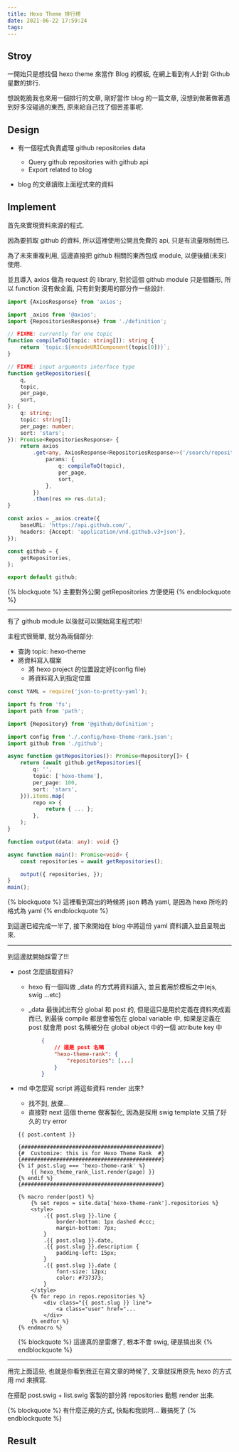 ```yaml
---
title: Hexo Theme 排行榜
date: 2021-06-22 17:59:24
tags:
---
```


## Stroy

一開始只是想找個 hexo theme 來當作 Blog 的模板, 在網上看到有人針對 Github 星數的排行.

想說乾脆我也來用一個排行的文章, 剛好當作 blog 的一篇文章, 沒想到做著做著遇到好多沒碰過的東西, 原來給自己找了個苦差事呢.

## Design

- 有一個程式負責處理 github repositories data
  - Query github repositories with github api
  - Export related to blog

- blog 的文章讀取上面程式來的資料

## Implement

首先來實現資料來源的程式.

因為要抓取 github 的資料, 所以這裡使用公開且免費的 api, 只是有流量限制而已.

為了未來重複利用, 這邊直接把 github 相關的東西包成 module, 以便後續(未來)使用.

並且導入 axios 做為 request 的 library, 對於這個 github module 只是個雛形, 所以 function 沒有做全面, 只有針對要用的部分作一些設計.

```typescript
import {AxiosResponse} from 'axios';

import _axios from '@axios';
import {RepositoriesResponse} from './definition';

// FIXME: currently for one topic
function compileToQ(topic: string[]): string {
    return `topic:${encodeURIComponent(topic[0])}`;
}

// FIXME: input arguments interface type
function getRepositories({
    q,
    topic,
    per_page,
    sort,
}: {
    q: string;
    topic: string[];
    per_page: number;
    sort: 'stars';
}): Promise<RepositoriesResponse> {
    return axios
        .get<any, AxiosResponse<RepositoriesResponse>>('/search/repositories', {
            params: {
                q: compileToQ(topic),
                per_page,
                sort,
            },
        })
        .then(res => res.data);
}

const axios = _axios.create({
    baseURL: 'https://api.github.com/',
    headers: {Accept: 'application/vnd.github.v3+json'},
});

const github = {
    getRepositories,
};

export default github;
```

{% blockquote %}
主要對外公開 getRepositories 方便使用
{% endblockquote %}

---

有了 github module 以後就可以開始寫主程式啦!

主程式很簡單, 就分為兩個部分:

- 查詢 topic: hexo-theme
- 將資料寫入檔案
  - 將 hexo project 的位置設定好(config file)
  - 將資料寫入到指定位置

```typescript
const YAML = require('json-to-pretty-yaml');

import fs from 'fs';
import path from 'path';

import {Repository} from '@github/definition';

import config from './.config/hexo-theme-rank.json';
import github from './github';

async function getRepositories(): Promise<Repository[]> {
    return (await github.getRepositories({
        q: '',
        topic: ['hexo-theme'],
        per_page: 100,
        sort: 'stars',
    })).items.map(
        repo => {
            return { ... };
        },
    );
}

function output(data: any): void {}

async function main(): Promise<void> {
    const repositories = await getRepositories();

    output({ repositories, });
}
main();
```
{% blockquote %}
這裡看到寫出的時候將 json 轉為 yaml, 是因為 hexo 所吃的格式為 yaml
{% endblockquote %}

到這邊已經完成一半了, 接下來開始在 blog 中將這份 yaml 資料讀入並且呈現出來.

---

到這邊就開始踩雷了!!!

- post 怎麼讀取資料?
  - hexo 有一個叫做 _data 的方式將資料讀入, 並且套用於模板之中(ejs, swig ...etc)
  - _data 最後試出有分 global 和 post 的, 但是這只是用於定義在資料夾成面而已, 到最後 compile 都是會被包在 global variable 中, 如果是定義在 post 就會用 post 名稱被分在 global object 中的一個 attribute key 中

    ```json
        {
            // 這是 post 名稱
            "hexo-theme-rank": {
                "repositories": [...]
            }
        }
    ```

- md 中怎麼寫 script 將這些資料 render 出來?
  - 找不到, 放棄...
  - 直接對 next 這個 theme 做客製化, 因為是採用 swig template 又搞了好久的 try error

  ```swig post.swig
  {{ post.content }}
  
  {############################################}
  {#  Customize: this is for Hexo Theme Rank  #}
  {############################################}
  {% if post.slug === 'hexo-theme-rank' %}
      {{ hexo_theme_rank_list.render(page) }}
  {% endif %}
  {############################################}
  ```

  ```swig list.swig
  {% macro render(post) %}
      {% set repos = site.data['hexo-theme-rank'].repositories %}
      <style>
          .{{ post.slug }}.line {
              border-bottom: 1px dashed #ccc;
              margin-bottom: 7px;
          }
          .{{ post.slug }}.date,
          .{{ post.slug }}.description {
              padding-left: 15px;
          }
          .{{ post.slug }}.date {
              font-size: 12px;
              color: #737373;
          }
      </style>
      {% for repo in repos.repositories %}
          <div class="{{ post.slug }} line">
              <a class="user" href="...
          </div>
      {% endfor %}
  {% endmacro %}
  ```

  {% blockquote %}
  這邊真的是雷爆了, 根本不會 swig, 硬是搞出來
  {% endblockquote %}

---

用完上面這些, 也就是你看到我正在寫文章的時候了, 文章就採用原先 hexo 的方式用 md 來撰寫.

在搭配 post.swig + list.swig 客製的部分將 repositories 動態 render 出來.

{% blockquote %}
有什麼正規的方式, 快點和我說阿... 難搞死了
{% endblockquote %}



## Result
